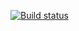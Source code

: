 [![Build status](https://ci.appveyor.com/api/projects/status/yng174990rq23cy4?svg=true)](https://ci.appveyor.com/project/comradexlight/ajs-hw12-ts1)
